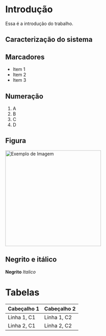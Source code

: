 # Introdução

Essa é a introdução do trabalho.

## Caracterização do sistema

## Marcadores 
* Item 1
* Item 2
* Item 3

## Numeração
1. A
2. B
3. C
4. D

## Figura
<img scr="https://www.petz.com.br/blog/wp-content/uploads/2017/04/comportamento-dos-gatos-1.jpg" alt="Exemplo de Imagem" width="300">

## Negrito e itálico

**Negrito**
*Italico*

# Tabelas

| Cabeçalho 1 | Cabeçalho 2|
|-------------|------------|
| Linha 1, C1 | Linha 1, C2|
| Linha 2, C1 | Linha 2, C2|

